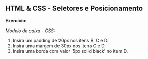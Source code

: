 ## HTML & CSS - Seletores e Posicionamento

**Exercício:**

*Modelo de caixa - CSS:*

1. Insira um padding de 20px nos itens B, C e D.
2. Insira uma margem de 30px nos itens C e D.
3. Insira uma borda com valor '5px solid black' no item D.


